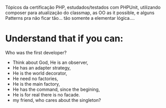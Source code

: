 Tópicos da certificação PHP, estudados/testados com PHPUnit, utilizando composer para atualização do classmap, as OO as it possible, e alguns Patterns pra não ficar tão... tão somente a elementar lógica....


# Understand that if you can: 

 Who was the first developer?

 - Think about God, He is an observer, 
 - He has an adapter strategy, 
 - He is the world decorator, 
 - He need no factories, 
 - He is the main factory,
 - He has the command, since the begining, 
 - He is for real there is no facade. 
 - my friend, who cares about the singleton?
